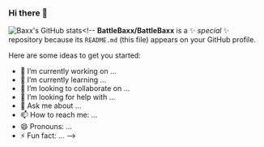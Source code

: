 ### Hi there 👋
![Baxx's GitHub stats](https://github-readme-stats.vercel.app/api?username=BattleBaxx&show_icons=true&theme=dracula)<!--
**BattleBaxx/BattleBaxx** is a ✨ _special_ ✨ repository because its `README.md` (this file) appears on your GitHub profile.

Here are some ideas to get you started:

- 🔭 I’m currently working on ...
- 🌱 I’m currently learning ...
- 👯 I’m looking to collaborate on ...
- 🤔 I’m looking for help with ...
- 💬 Ask me about ...
- 📫 How to reach me: ...
- 😄 Pronouns: ...
- ⚡ Fun fact: ...
-->
